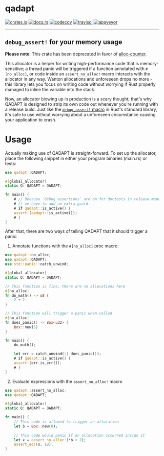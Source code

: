 # qadapt

[![crates.io](https://img.shields.io/crates/v/qadapt.svg)](https://crates.io/crates/qadapt)
[![docs.rs](https://docs.rs/qadapt/badge.svg)](https://docs.rs/qadapt/)
[![codecov](https://codecov.io/gh/bspeice/qadapt/branch/master/graph/badge.svg)](https://codecov.io/gh/bspeice/qadapt)
[![travisci](https://travis-ci.org/bspeice/qadapt.svg?branch=master)](https://travis-ci.org/bspeice/qadapt)
[![appveyor](https://ci.appveyor.com/api/projects/status/km1p081tkjcptn1w/branch/master?svg=true)](https://ci.appveyor.com/project/bspeice/qadapt/branch/master)

---
## `debug_assert!` for your memory usage

**Please note**: This crate has been deprecated in favor of [alloc-counter](https://crates.io/crates/alloc_counter).

This allocator is a helper for writing high-performance code that is memory-sensitive;
a thread panic will be triggered if a function annotated with `#[no_alloc]`,
or code inside an `assert_no_alloc!` macro interacts with the allocator in any way.
Wanton allocations and unforeseen drops no more - this library lets you focus on
writing code without worrying if Rust properly managed to inline the variable into the stack.

Now, an allocator blowing up in production is a scary thought; that's why QADAPT
is designed to strip its own code out whenever you're running with a release build.
Just like the [`debug_assert!` macro](https://doc.rust-lang.org/std/macro.debug_assert.html)
in Rust's standard library, it's safe to use without worrying about a unforeseen
circumstance causing your application to crash.

# Usage

Actually making use of QADAPT is straight-forward. To set up the allocator,
place the following snippet in either your program binaries (main.rs) or tests:

```rust
use qadapt::QADAPT;

#[global_allocator]
static Q: QADAPT = QADAPT;

fn main() {
    # // Because `debug_assertions` are on for doctests in release mode
    # // we have to add an extra guard.
    # if qadapt::is_active() {
    assert!(qadapt::is_active());
    # }
}
```

After that, there are two ways of telling QADAPT that it should trigger a panic:

1. Annotate functions with the `#[no_alloc]` proc macro:
```rust
use qadapt::no_alloc;
use qadapt::QADAPT;
use std::panic::catch_unwind;

#[global_allocator]
static Q: QADAPT = QADAPT;

// This function is fine, there are no allocations here
#[no_alloc]
fn do_math() -> u8 {
    2 + 2
}

// This function will trigger a panic when called
#[no_alloc]
fn does_panic() -> Box<u32> {
    Box::new(5)
}

fn main() {
    do_math();

    let err = catch_unwind(|| does_panic());
    # if qadapt::is_active() {
    assert!(err.is_err());
    # }
}
```

2. Evaluate expressions with the `assert_no_alloc!` macro
```rust
use qadapt::assert_no_alloc;
use qadapt::QADAPT;

#[global_allocator]
static Q: QADAPT = QADAPT;

fn main() {
    // This code is allowed to trigger an allocation
    let b = Box::new(8);
    
    // This code would panic if an allocation occurred inside it
    let x = assert_no_alloc!(*b + 2);
    assert_eq!(x, 10);
}
```
